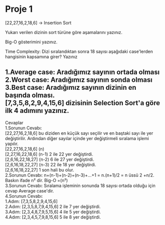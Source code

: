 # Proje 1
[22,27,16,2,18,6] -> Insertion Sort

Yukarı verilen dizinin sort türüne göre aşamalarını yazınız. <br>

Big-O gösterimini yazınız.<br>

Time Complexity: Dizi sıralandıktan sonra 18 sayısı aşağıdaki case'lerden hangisinin kapsamına girer? Yazınız<br>

1.Average case: Aradığımız sayının ortada olması<br>
2.Worst case: Aradığımız sayının sonda olması<br>
3.Best case: Aradığımız sayının dizinin en başında olması.<br>
[7,3,5,8,2,9,4,15,6] dizisinin Selection Sort'a göre ilk 4 adımını yazınız.<br>
-------------------------------------------------------------------------
Cevaplar<br>
1.Sorunun Cevabı:<br>
[22,27,16,2,18,6] bu diziden en küçük sayı seçilir ve en baştaki sayı ile yer değiştirilir. Ardından diğer sayılar içinde yer değiştirmeli sıralama işlemi yapılır.<br>
[22,27,16,2,18,6] (n)<br>
[2,27,16,22,18,6] (n-1) 2 ile 22 yer değiştirdi.<br>
[2,6,16,22,18,27] (n-2) 6 ile 27 yer değiştirdi.<br>
[2,6,16,18,22,27] (n-3) 22 ile 18 yer değiştirdi.<br>
[2,6,16,18,22,27]  1 son hali bu olur.<br>
2.Sorunun Cevabı: n+(n-1)+(n-2)+(n-3)+...+1 = n.(n+1)/2 = n üssü 2 +n/2. Baskın ifade n² dir. Big-O =(n²)<br>
3.Sorunun Cevabı: Sıralama işleminin sonunda 18 sayısı ortada olduğu için cevap Average case'dir.<br>
4.Sorunun Cevabı:<br>
1.Adım: [7,3,5,8,2,9,4,15,6]<br>
2.Adım: [2,3,5,8,7,9,4,15,6] 2 ile 7 yer değiştirdi.<br>
3.Adım: [2,3,4,8,7,9,5,15,6] 4 ile 5 yer değiştirdi.<br>
4.Adım: [2,3,4,5,7,9,8,15,6] 5 ile 8 yer değiştirdi.<br>